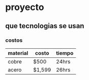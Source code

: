 # proyecto 
## que tecnologias se usan
### costos
material|costo|tiempo
--------|-----|-------
cobre|$500|24hrs
acero|$1,599|26hrs
